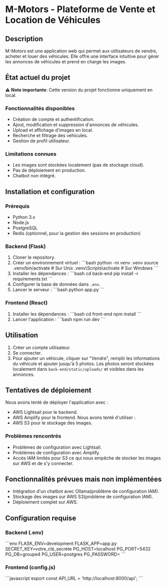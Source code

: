 
# M-Motors - Plateforme de Vente et Location de Véhicules

## Description
M-Motors est une application web qui permet aux utilisateurs de vendre, acheter et louer des véhicules. Elle offre une interface intuitive pour gérer les annonces de véhicules et prend en charge les images.

## État actuel du projet
⚠️ **Note importante**: Cette version du projet fonctionne uniquement en local.

### Fonctionnalités disponibles
- Création de compte et authentification.
- Ajout, modification et suppression d'annonces de véhicules.
- Upload et affichage d'images en local.
- Recherche et filtrage des véhicules.
- Gestion de profil utilisateur.

### Limitations connues
- Les images sont stockées localement (pas de stockage cloud).
- Pas de déploiement en production.
- Chatbot non intégré.

## Installation et configuration

### Prérequis
- Python 3.x
- Node.js
- PostgreSQL
- Redis (optionnel, pour la gestion des sessions en production)

### Backend (Flask)
1. Cloner le repository.
2. Créer un environnement virtuel :
   \```bash
   python -m venv .venv
   source .venv/bin/activate # Sur Unix
   .venv\Scripts\activate # Sur Windows
   \```
3. Installer les dépendances :
   \```bash
   cd back-end
   pip install -r requirements.txt
   \```
4. Configurer la base de données dans `.env`.
5. Lancer le serveur :
   \```bash
   python app.py
   \```

### Frontend (React)
1. Installer les dépendances :
   \```bash
   cd front-end
   npm install
   \```
2. Lancer l'application :
   \```bash
   npm run dev
   \```

## Utilisation
1. Créer un compte utilisateur.
2. Se connecter.
3. Pour ajouter un véhicule, cliquer sur "Vendre", remplir les informations du véhicule et ajouter jusqu'à 5 photos. Les photos seront stockées localement dans `back-end/static/uploads/` et visibles dans les annonces.

## Tentatives de déploiement
Nous avons tenté de déployer l'application avec :
- AWS Lightsail pour le backend.
- AWS Amplify pour le frontend.
Nous avons tenté d'utiliser :
- AWS S3 pour le stockage des images.

### Problèmes rencontrés
- Problèmes de configuration avec Lightsail.
- Problèmes de configuration avec Amplify.
- Accès IAM limités pour S3 ce qui nous empêche de stocker les images sur AWS et de s'y connecter.

## Fonctionnalités prévues mais non implémentées
- Intégration d'un chatbot avec Ollama(problème de configuration IAM).
- Stockage des images sur AWS S3(problème de configuration IAM).
- Déploiement complet sur AWS.

## Configuration requise

### Backend (.env)
\```env
FLASK_ENV=development
FLASK_APP=app.py
SECRET_KEY=votre_clé_secrète
PG_HOST=localhost
PG_PORT=5432
PG_DB=groupe4
PG_USER=postgres
PG_PASSWORD=
\```

### Frontend (config.js)
\```javascript
export const API_URL = 'http://localhost:8000/api';
\```